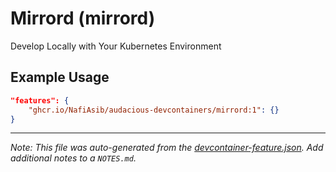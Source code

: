 
# Mirrord (mirrord)

Develop Locally with Your Kubernetes Environment

## Example Usage

```json
"features": {
    "ghcr.io/NafiAsib/audacious-devcontainers/mirrord:1": {}
}
```





---

_Note: This file was auto-generated from the [devcontainer-feature.json](https://github.com/NafiAsib/audacious-devcontainers/blob/main/src/mirrord/devcontainer-feature.json).  Add additional notes to a `NOTES.md`._
